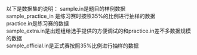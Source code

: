 以下是数据集的说明：
sample.in是题目的样例数据<br>
sample_practice_in 是练习赛时按照35%的比例进行抽样的数据<br>
practice.in是练习赛的数据<br>
sample_extra.in是出题组给选手提供的方便调试的和practice.in差不多数据规模的数据<br>
sample_official.in是正式赛按照35%比例进行抽样的数据<br>
